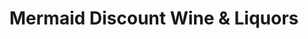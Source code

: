 ---
title: "Mermaid Discount Wine & Liquors"
url: /brooklyn/mermaid-discount-wine-und-liquors/
shop: Spirituosen
---
